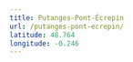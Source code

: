 ```yaml
---
title: Putanges-Pont-Écrepin
url: /putanges-pont-ecrepin/
latitude: 48.764
longitude: -0.246
---
```

